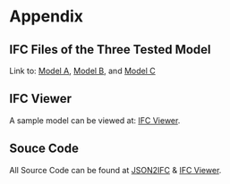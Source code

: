 # Appendix
## IFC Files of the Three Tested Model
Link to: [Model A](https://github.com/Toska12138/JSON2IFC/blob/master/ModelA_Ifc4.ifc), [Model B](https://github.com/Toska12138/JSON2IFC/blob/master/ModelB_Ifc4.ifc), and [Model C](https://github.com/Toska12138/JSON2IFC/blob/master/ModelC_Ifc4.ifc)
## IFC Viewer
A sample model can be viewed at: [IFC Viewer](https://toska12138.github.io/xeokit-bim-viewer/app/index.html?projectId=HDB&tab=storeys).
## Souce Code
All Source Code can be found at [JSON2IFC](https://github.com/Toska12138/JSON2IFC) & [IFC Viewer](https://github.com/Toska12138/xeokit-bim-viewer).
